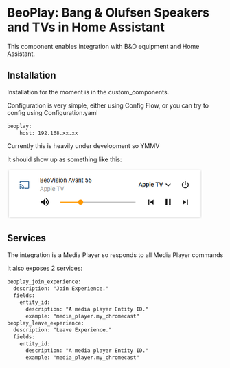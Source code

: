 # BeoPlay: Bang & Olufsen Speakers and TVs in Home Assistant

This component enables integration with B&O equipment and Home Assistant. 

## Installation

Installation for the moment is in the custom_components.

Configuration is very simple, either using Config Flow, or you can try to config using Configuration.yaml

```
beoplay:
    host: 192.168.xx.xx
```

Currently this is heavily under development so YMMV

It should show up as something like this:

![beoplay_mini_media_player.png](./beoplay_mini_media_player.png)

## Services

The integration is a Media Player so responds to all Media Player commands

It also exposes 2 services:

```
beoplay_join_experience:
  description: "Join Experience."
  fields:
    entity_id:
      description: "A media player Entity ID."
      example: "media_player.my_chromecast"
beoplay_leave_experience:
  description: "Leave Experience."
  fields:
    entity_id:
      description: "A media player Entity ID."
      example: "media_player.my_chromecast"
```
